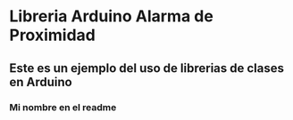 # Libreria Arduino Alarma de Proximidad
## Este es un ejemplo del uso de librerias de clases en Arduino


### Mi nombre en el readme
